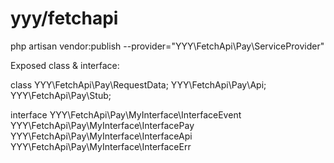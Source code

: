 # yyy/fetchapi

php artisan vendor:publish --provider="YYY\FetchApi\Pay\ServiceProvider"

Exposed class & interface:

class
YYY\FetchApi\Pay\RequestData;
YYY\FetchApi\Pay\Api;
YYY\FetchApi\Pay\Stub;

interface
YYY\FetchApi\Pay\MyInterface\InterfaceEvent
YYY\FetchApi\Pay\MyInterface\InterfacePay
YYY\FetchApi\Pay\MyInterface\InterfaceApi
YYY\FetchApi\Pay\MyInterface\InterfaceErr




